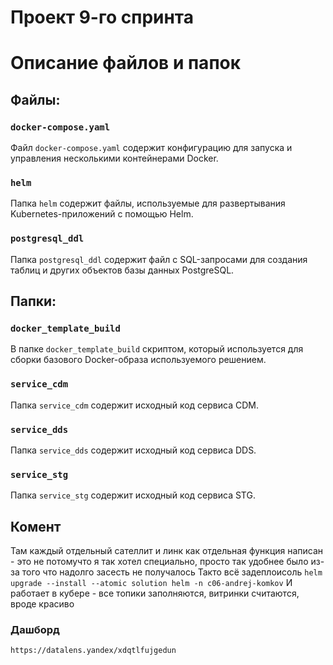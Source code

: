# Проект 9-го спринта

# Описание файлов и папок

## Файлы:

### `docker-compose.yaml` 
Файл `docker-compose.yaml` содержит конфигурацию для запуска и управления несколькими контейнерами Docker.

### `helm`
Папка `helm` содержит файлы, используемые для развертывания Kubernetes-приложений с помощью Helm.

### `postgresql_ddl`
Папка `postgresql_ddl` содержит файл с SQL-запросами для создания таблиц и других объектов базы данных PostgreSQL.

## Папки:

### `docker_template_build`
В папке `docker_template_build` скриптом, который используется для сборки базового Docker-образа используемого решением.

### `service_cdm`
Папка `service_cdm` содержит исходный код сервиса CDM.

### `service_dds`
Папка `service_dds` содержит исходный код сервиса DDS.

### `service_stg`
Папка `service_stg` содержит исходный код сервиса STG.


## Комент
Там каждый отдельный сателлит и линк как отдельная функция написан - это не потомучто я так хотел специально, просто так удобнее было из-за того что надолго засесть не получалось
Такто всё задеплоисоль
`helm upgrade --install --atomic solution helm -n c06-andrej-komkov`
И работает в кубере  - все топики заполняются, витринки считаются, вроде красиво

### Дашборд
`https://datalens.yandex/xdqtlfujgedun`